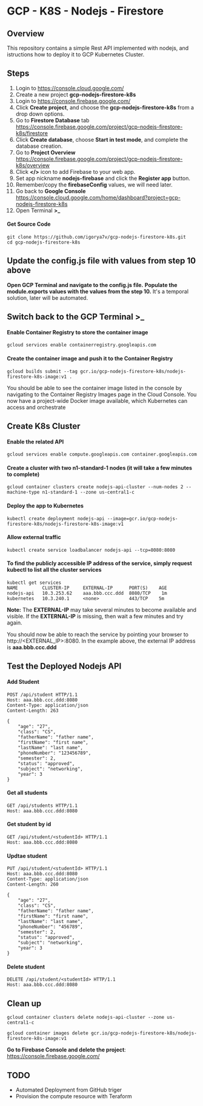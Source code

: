 # GCP - K8S - Nodejs - Firestore

## Overview
This repository contains a simple Rest API implemented with nodejs, and istructions how to deploy it to GCP Kubernetes Cluster.

## Steps
  1. Login to https://console.cloud.google.com/
  2. Create a new project **gcp-nodejs-firestore-k8s**
  3. Login to https://console.firebase.google.com/
  4. Click **Create project**, and choose the **gcp-nodejs-firestore-k8s** from a drop down options.
  5. Go to **Firestore Database** tab https://console.firebase.google.com/project/gcp-nodejs-firestore-k8s/firestore
  6. Click **Create database**,  choose **Start in test mode**, and complete the database creation.
  7. Go to **Project Overview** https://console.firebase.google.com/project/gcp-nodejs-firestore-k8s/overview
  8. Click **</>** icon to add Firebase to your web app.
  9. Set app nickname **nodejs-firebase** and click the **Register app** button.
  10. Remember/copy the **firebaseConfig** values, we will need later.
  11. Go back to **Google Console** https://console.cloud.google.com/home/dashboard?project=gcp-nodejs-firestore-k8s
  12. Open Terminal **>_**

#### Get Source Code
```
git clone https://github.com/igorya7v/gcp-nodejs-firestore-k8s.git
cd gcp-nodejs-firestore-k8s
```

## Update the config.js file with values from step 10 above
**Open GCP Terminal and navigate to the config.js file.**
**Populate the module.exports values with the values from the step 10.**
It's a temporal solution, later will be automated.

## Switch back to the GCP Terminal >_

#### Enable Container Registry to store the container image
```
gcloud services enable containerregistry.googleapis.com
```

#### Create the container image and push it to the Container Registry
```
gcloud builds submit --tag gcr.io/gcp-nodejs-firestore-k8s/nodejs-firestore-k8s-image:v1 .
```
You should be able to see the container image listed in the console by navigating to the Container Registry Images page in the Cloud Console. You now have a project-wide Docker image available, which Kubernetes can access and orchestrate


## Create K8s Cluster

#### Enable the related API
```
gcloud services enable compute.googleapis.com container.googleapis.com
```

#### Create a cluster with two n1-standard-1 nodes (it will take a few minutes to complete)
```
gcloud container clusters create nodejs-api-cluster --num-nodes 2 --machine-type n1-standard-1 --zone us-central1-c
```

#### Deploy the app to Kubernetes
```
kubectl create deployment nodejs-api --image=gcr.io/gcp-nodejs-firestore-k8s/nodejs-firestore-k8s-image:v1
```

#### Allow external traffic
```
kubectl create service loadbalancer nodejs-api --tcp=8080:8080
```

#### To find the publicly accessible IP address of the service, simply request kubectl to list all the cluster services
```
kubectl get services
NAME         CLUSTER-IP     EXTERNAL-IP      PORT(S)    AGE
nodejs-api   10.3.253.62    aaa.bbb.ccc.ddd  8080/TCP    1m
kubernetes   10.3.240.1     <none>           443/TCP    5m
```
**Note:** The **EXTERNAL-IP** may take several minutes to become available and visible. If the **EXTERNAL-IP** is missing, then wait a few minutes and try again.

You should now be able to reach the service by pointing your browser to http://<EXTERNAL_IP>:8080. 
In the example above, the external IP address is **aaa.bbb.ccc.ddd**

## Test the Deployed Nodejs API

#### Add Student
```
POST /api/student HTTP/1.1
Host: aaa.bbb.ccc.ddd:8080
Content-Type: application/json
Content-Length: 263

{
    "age": "27",
    "class": "CS",
    "fatherName": "father name",
    "firstName": "first name",
    "lastName": "last name",
    "phoneNumber": "123456789",
    "semester": 2,
    "status": "approved",
    "subject": "networking",
    "year": 3
}
```

#### Get all students
```
GET /api/students HTTP/1.1
Host: aaa.bbb.ccc.ddd:8080
```

#### Get student by id
```
GET /api/student/<studentId> HTTP/1.1
Host: aaa.bbb.ccc.ddd:8080
```

#### Updtae student
```
PUT /api/student/<studentId> HTTP/1.1
Host: aaa.bbb.ccc.ddd:8080
Content-Type: application/json
Content-Length: 260

{
    "age": "27",
    "class": "CS",
    "fatherName": "father name",
    "firstName": "first name",
    "lastName": "last name",
    "phoneNumber": "456789",
    "semester": 2,
    "status": "approved",
    "subject": "networking",
    "year": 3
}
```

#### Delete student
```
DELETE /api/student/<studentId> HTTP/1.1
Host: aaa.bbb.ccc.ddd:8080
```

## Clean up

```
gcloud container clusters delete nodejs-api-cluster --zone us-central1-c

gcloud container images delete gcr.io/gcp-nodejs-firestore-k8s/nodejs-firestore-k8s-image:v1
```

**Go to Firebase Console and delete the project**: https://console.firebase.google.com/


## TODO
  * Automated Deployment from GitHub triger
  * Provision the compute resource with Teraform





